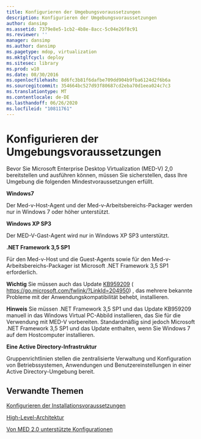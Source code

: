 ```yaml
---
title: Konfigurieren der Umgebungsvoraussetzungen
description: Konfigurieren der Umgebungsvoraussetzungen
author: dansimp
ms.assetid: 7379e8e5-1cb2-4b8e-8acc-5c04e26f8c91
ms.reviewer: ''
manager: dansimp
ms.author: dansimp
ms.pagetype: mdop, virtualization
ms.mktglfcycl: deploy
ms.sitesec: library
ms.prod: w10
ms.date: 08/30/2016
ms.openlocfilehash: 8d6fc3b81f6dafbe709dd904b9fba6124d2f6b6a
ms.sourcegitcommit: 354664bc527d93f80687cd2eba70d1eea024c7c3
ms.translationtype: MT
ms.contentlocale: de-DE
ms.lasthandoff: 06/26/2020
ms.locfileid: "10811761"
---
```

# Konfigurieren der Umgebungsvoraussetzungen


Bevor Sie Microsoft Enterprise Desktop Virtualization (MED-V) 2,0 bereitstellen und ausführen können, müssen Sie sicherstellen, dass Ihre Umgebung die folgenden Mindestvoraussetzungen erfüllt.

**Windows7**

Der Med-v-Host-Agent und der Med-v-Arbeitsbereichs-Packager werden nur in Windows 7 oder höher unterstützt.

**Windows XP SP3**

Der MED-V-Gast-Agent wird nur in Windows XP SP3 unterstützt.

**.NET Framework 3,5 SP1**

Für den Med-v-Host und die Guest-Agents sowie für den Med-v-Arbeitsbereichs-Packager ist Microsoft .NET Framework 3,5 SP1 erforderlich.

**Wichtig**  Sie müssen auch das Update [KB959209](https://go.microsoft.com/fwlink/?LinkId=204950) ( https://go.microsoft.com/fwlink/?LinkId=204950) , das mehrere bekannte Probleme mit der Anwendungskompatibilität behebt, installieren.

 

**Hinweis**  Sie müssen .NET Framework 3,5 SP1 und das Update KB959209 manuell in das Windows Virtual PC-Abbild installieren, das Sie für die Verwendung mit MED-V vorbereiten. Standardmäßig sind jedoch Microsoft .NET Framework 3,5 SP1 und das Update enthalten, wenn Sie Windows 7 auf dem Hostcomputer installieren.

 

**Eine Active Directory-Infrastruktur**

Gruppenrichtlinien stellen die zentralisierte Verwaltung und Konfiguration von Betriebssystemen, Anwendungen und Benutzereinstellungen in einer Active Directory-Umgebung bereit.

## Verwandte Themen


[Konfigurieren der Installationsvoraussetzungen](configure-installation-prerequisites.md)

[High-Level-Architektur](high-level-architecturemedv2.md)

[Von MED 2.0 unterstützte Konfigurationen](med-v-20-supported-configurations.md)

 

 





